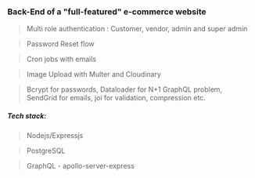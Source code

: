 
### Back-End of a "full-featured" e-commerce website

> Multi role authentication : Customer, vendor, admin and super admin

> Password Reset flow

> Cron jobs with emails

> Image Upload with Multer and Cloudinary

> Bcrypt for passwords, Dataloader for N+1 GraphQL problem, SendGrid for emails, joi for validation, compression etc.

##### Tech stack:

> Nodejs/Expressjs

> PostgreSQL

> GraphQL - apollo-server-express

